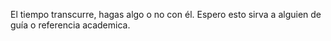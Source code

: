 El tiempo transcurre, hagas algo o no con él. Espero esto sirva a alguien de guía o referencia academica.
